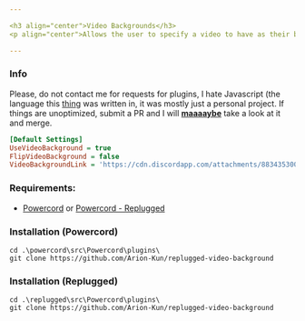 ```yaml
---

<h3 align="center">Video Backgrounds</h3>
<p align="center">Allows the user to specify a video to have as their background.</p>

---
```


### Info
<p align="left">Please, do not contact me for requests for plugins, I hate Javascript (the language this <u>thing</u> was written in, it was mostly just a personal project. If things are unoptimized, submit a PR and I will <b><u>maaaaybe</u></b> take a look at it and merge.</p>

```ini
[Default Settings]
UseVideoBackground = true
FlipVideoBackground = false
VideoBackgroundLink = 'https://cdn.discordapp.com/attachments/883435300880261120/1003962526662410300/Dawn---hu.webm'
```

### Requirements:
* [Powercord](https://powercord.dev/) or [Powercord - Replugged](https://github.com/replugged-org/replugged)

### Installation (Powercord)
```
cd .\powercord\src\Powercord\plugins\
git clone https://github.com/Arion-Kun/replugged-video-background
```
### Installation (Replugged)
```
cd .\replugged\src\Powercord\plugins\
git clone https://github.com/Arion-Kun/replugged-video-background
```
